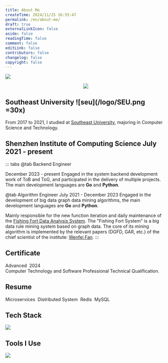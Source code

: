 ```yaml
---
title: About Me
createTime: 2024/11/25 16:55:47
permalink: /en/about-me/
draft: true
externalLinkIcon: false
aside: false
readingTime: false
comment: false
editLink: false
contributors: false
changelog: false
copyright: false
---
```

![](/back-ground/github-header-image.png)

<div align=center>
  <img  src="https://readme-typing-svg.demolab.com?font=Fira+Code&weight=600&size=24&pause=1000&color=59c798&center=true&vCenter=true&random=false&width=280&lines=Welcome+to+my+blog">
</div>

##  Southeast University ![seu](/logo/SEU.png =30x)
From 2017 to 2021, I studied at [Southeast University](https://www.seu.edu.cn/), majoring in Computer Science and Technology.

<CardGrid>
<LinkCard title="Shaofu Yang" href="https://sfyangcs.github.io/"  icon="/avatar/ysf.jpg" description="Advisor"/>
<LinkCard title="Affine transformation of distributed unmanned vehicle platoon" href="https://dingyuqi.com/pdf/thesis.pdf"  icon=skill-icons:ros-dark description="Undergraduate thesis"/>
</CardGrid>

## Shenzhen Institute of Computing Science <Badge>July 2021 - present</Badge>

::: tabs
@tab Backend Engineer

<Badge>December 2023 - present</Badge>
Engaged in the system backend development work of ToB and ToG, and participated in the delivery of multiple projects. The main development languages ​​are **Go** and **Python**.

@tab Algorithm Engineer 
<Badge>July 2021 - December 2023</Badge>
Engaged in the development of big data graph data mining algorithms, the main development languages ​​are **Go** and **Python**.

Mainly responsible for the new function iteration and daily maintenance of the [Fishing Fort Data Analysis System](https://www.sics.ac.cn/col8/index). The "Fishing Fort System" is a big data rule mining system based on graph data. The core of its mining algorithm is implemented by the relevant papers (DGFD, GAR, etc.) of the chief scientist of the institute: [Wenfei Fan](https://en.wikipedia.org/wiki/Wenfei_Fan).
:::

## Certificate
<LinkCard title="Systems Analyst" href="https://dingyuqi.com/pdf/certificate.pdf" target="_blank" icon="/icon/ruankao.png">
<div style="display: flex; gap: 8px;">
    <Badge>Advanced</Badge> <Badge>2024</Badge>
</div>
Computer Technology and Software Professional Technical Qualification.
</LinkCard>

## Resume
<LinkCard title="Resume" icon="/icon/OIP.png">
<div style="display: flex; gap: 8px;">
  <Badge>Microservices</Badge>
  <Badge>Distributed System</Badge>
  <Badge>Redis</Badge>
  <Badge>MySQL</Badge>
</div>
</LinkCard>

## Tech Stack
<picture><img src="https://go-skill-icons.vercel.app/api/icons?i=go,py,redis,mysql,oracle,postgres,kafka,grpc,flask&perline=5"></picture>

## Tools I Use
<picture><img src="https://go-skill-icons.vercel.app/api/icons?i=vscode,goland,pycharm,dbeaver,git,github,kubernetes,docker,vercel,jenkins,grafana&perline=5"></picture>